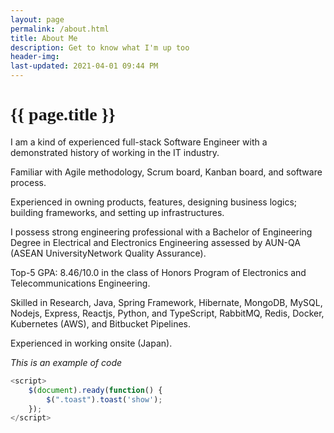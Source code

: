 ```yaml
---
layout: page
permalink: /about.html
title: About Me
description: Get to know what I'm up too
header-img: 
last-updated: 2021-04-01 09:44 PM
---
```


<h1 class="mx-auto" style="font-family:Courgette;">{{ page.title }}</h1>

I am a kind of experienced full-stack Software Engineer with a demonstrated history of working in the IT industry.

Familiar with Agile methodology, Scrum board, Kanban board, and software process.

Experienced in owning products, features, designing business logics; building frameworks, and setting up infrastructures.

I possess strong engineering professional with a Bachelor of Engineering Degree in Electrical and Electronics Engineering assessed by AUN-QA (ASEAN UniversityNetwork Quality Assurance).

Top-5 GPA: 8.46/10.0 in the class of Honors Program of Electronics and Telecommunications Engineering.

Skilled in Research, Java, Spring Framework, Hibernate, MongoDB, MySQL, Nodejs, Express, Reactjs, Python, and TypeScript, RabbitMQ, Redis, Docker, Kubernetes (AWS), and Bitbucket Pipelines.

Experienced in working onsite (Japan). 

*This is an example of code*
```js
<script>
    $(document).ready(function() {
        $(".toast").toast('show');
    });
</script>
```

